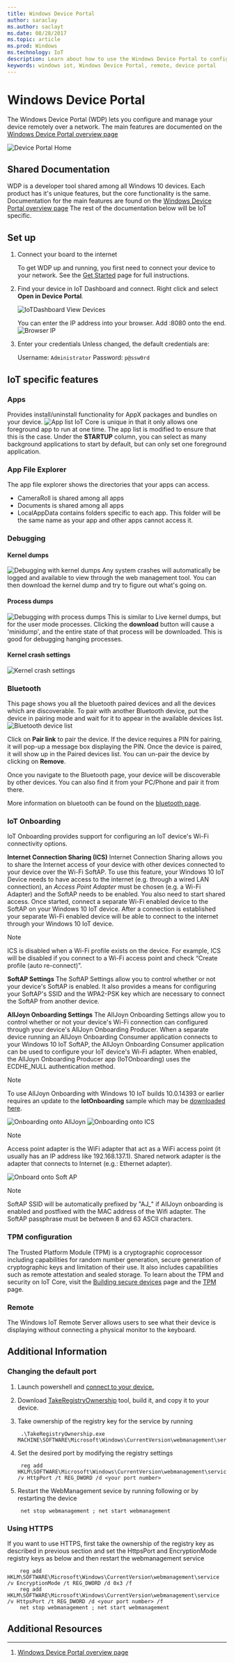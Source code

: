 ```yaml
---
title: Windows Device Portal 
author: saraclay
ms.author: saclayt
ms.date: 08/28/2017
ms.topic: article
ms.prod: Windows
ms.technology: IoT
description: Learn about how to use the Windows Device Portal to configure and manage your device remotely.
keywords: windows iot, Windows Device Portal, remote, device portal
---
```


# Windows Device Portal
   The Windows Device Portal (WDP) lets you configure and manage your device remotely over a network.
   The main features are documented on the [Windows Device Portal overview page](https://msdn.microsoft.com/en-us/windows/uwp/debug-test-perf/device-portal)

![Device Portal Home](../media/deviceportal/deviceportal.png)

## Shared Documentation
WDP is a developer tool shared among all Windows 10 devices. Each product has it's unique features, but the core functionality is the same.
Documentation for the main features are found on the [Windows Device Portal overview page](https://msdn.microsoft.com/en-us/windows/uwp/debug-test-perf/device-portal)
The rest of the documentation below will be IoT specific.

## Set up
1. Connect your board to the internet

    To get WDP up and running, you first need to connect your device to your network. See the [Get Started](https://developer.microsoft.com/en-us/windows/iot/getstarted) page for full instructions.

2. Find your device in IoT Dashboard and connect.
   Right click and select **Open in Device Portal**.

   ![IoTDashboard View Devices](../media/deviceportal/IoTDashboard_RightClickMenu.PNG)

   You can enter the IP address into your browser. Add :8080 onto the end.
   ![Browser IP](../media/DevicePortal/browser_ip.png)
    
3. Enter your credentials
    Unless changed, the default credentials are:

    Username: `Administrator`
    Password: `p@ssw0rd`
    
## IoT specific features

### Apps
Provides install/uninstall functionality for AppX packages and bundles on your device.
![App list](../media/DevicePortal/AppList.png)
IoT Core is unique in that it only allows one foreground app to run at one time. The app list is modified to ensure that this is the case. Under the **STARTUP** column, you can select as many background applications to start by default, but can only set one foreground application.  

### App File Explorer
The app file explorer shows the directories that your apps can access.

* CameraRoll is shared among all apps
* Documents is shared among all apps
* LocalAppData contains folders specific to each app. This folder will be the same name as your app and other apps cannot access it.

### Debugging

#### Kernel dumps
![Debugging with kernel dumps](../media/DevicePortal/Debug1.png)
Any system crashes will automatically be logged and available to view through the web management tool.  You can then download the kernel dump and try to figure out what's going on.

#### Process dumps
![Debugging with process dumps](../media/DevicePortal/Debug2.png)
This is similar to Live kernel dumps, but for the user mode processes. 
Clicking the **download** button will cause a 'minidump', and the entire state of that process will be downloaded. This is good for debugging hanging processes.

#### Kernel crash settings
![Kernel crash settings](../media/DevicePortal/Debug3.png)

### Bluetooth
This page shows you all the bluetooth paired devices and all the devices which are discoverable. To pair with another Bluetooth device, put the device in pairing mode and wait for it to appear in the available devices list.  
![Bluetooth device list](../media/DevicePortal/Bluetooth.png)

Click on **Pair link** to pair the device. If the device requires a PIN for pairing, it will pop-up a message box displaying the PIN. Once the device is paired, it will show up in the Paired devices list. You can un-pair the device by clicking on **Remove**. 

Once you navigate to the Bluetooth page, your device will be discoverable by other devices. You can also find it from your PC/Phone and pair it from there.

More information on bluetooth can be found on the [bluetooth page](https://go.microsoft.com/fwlink/?linkid=823223).

### IoT Onboarding

IoT Onboarding provides support for configuring an IoT device's Wi-Fi connectivity options.

**Internet Connection Sharing (ICS)**
Internet Connection Sharing allows you to share the Internet access of your device with other devices connected to your device over the Wi-Fi SoftAP.
To use this feature, your Windows 10 IoT Device needs to have access to the internet (e.g. through a wired LAN connection), an *Access Point Adapter* must be chosen (e.g. a Wi-Fi Adapter) and the SoftAP needs to be enabled.   You also need to start shared access.  Once started, connect a separate Wi-Fi enabled device to the SoftAP on your Windows 10 IoT device.  After a connection is established your separate Wi-Fi enabled device will be able to connect to the internet through your Windows 10 IoT device.

> [!NOTE]
> ICS is disabled when a Wi-Fi profile exists on the device. 
>For example, ICS will be disabled if you connect to a Wi-Fi access point and check “Create profile (auto re-connect)”.

**SoftAP Settings**
The SoftAP Settings allow you to control whether or not your device's SoftAP is enabled.  It also provides a means for configuring your SoftAP's SSID and the WPA2-PSK key which are necessary to connect the SoftAP from another device.

**AllJoyn Onboarding Settings**
The AllJoyn Onboarding Settings allow you to control whether or not your device's Wi-Fi connection can configured through your device's AllJoyn Onboarding Producer.  When a separate device running an AllJoyn Onboarding Consumer application connects to your Windows 10 IoT SoftAP, the AllJoyn Onboarding Consumer application can be used to configure your IoT device's Wi-Fi adapter.  When enabled, the AllJoyn Onboarding Producer app (IoTOnboarding) uses the ECDHE_NULL authentication method. 

> [!NOTE]
> To use AllJoyn Onboarding with Windows 10 IoT builds 10.0.14393 or earlier requires an update to the <strong>IotOnboarding</strong> 
sample which may be [downloaded here](https://github.com/ms-iot/samples).

![Onboarding onto AllJoyn](../media/DevicePortal/OnboardingAllJoyn.png)
![Onboarding onto ICS](../media/DevicePortal/OnboardingICS.png)

> [!NOTE]
> Access point adapter is the WiFi adapter that act as a WiFi access point (it usually has an IP address like 192.168.137.1).
> Shared network adapter is the adapter that connects to Internet (e.g.: Ethernet adapter).

![Onboard onto Soft AP](../media/DevicePortal/OnboardingSoftAP.png)

> [!NOTE]
> SoftAP SSID will be automatically prefixed by "AJ_" if AllJoyn onboarding is enabled and postfixed with the MAC address of the Wifi 
> adapter. The SoftAP passphrase must be between 8 and 63 ASCII characters.


### TPM configuration
The Trusted Platform Module (TPM) is a cryptographic coprocessor including capabilities for random number generation, secure generation of cryptographic keys and limitation of their use. It also includes capabilities such as remote attestation and sealed storage. To learn about the TPM and security on IoT Core, visit the [Building secure devices](../secure-your-device/BuildingSecureDevices.md) page and the [TPM](../secure-your-device/TPM.md) page.

### Remote
The Windows IoT Remote Server allows users to see what their device is displaying without connecting a physical monitor to the keyboard.


## Additional Information 

### Changing the default port
 
1. Launch powershell and [connect to your device.](../manage-your-device/PowerShell.md)
2. Download [TakeRegistryOwnership](https://github.com/ms-iot/iot-utilities/tree/master/TakeRegistryOwnership) tool, build it, and copy it to your device. 
3. Take ownership of the registry key for the service by running

        .\TakeRegistryOwnership.exe MACHINE\SOFTWARE\Microsoft\Windows\CurrentVersion\webmanagement\service

4. Set the desired port by modifying the registry settings 

        reg add HKLM\SOFTWARE\Microsoft\Windows\CurrentVersion\webmanagement\service /v HttpPort /t REG_DWORD /d <your port number>
        
5. Restart the WebManagement sevice by running following or by restarting the device

        net stop webmanagement ; net start webmanagement

### Using HTTPS 

If you want to use HTTPS, first take the ownership of the registry key as described in previous section and set the HttpsPort and EncryptionMode registry keys as below and then restart the webmanagement service

        reg add HKLM\SOFTWARE\Microsoft\Windows\CurrentVersion\webmanagement\service /v EncryptionMode /t REG_DWORD /d 0x3 /f
        reg add HKLM\SOFTWARE\Microsoft\Windows\CurrentVersion\webmanagement\service /v HttpsPort /t REG_DWORD /d <your port number> /f
        net stop webmanagement ; net start webmanagement

## Additional Resources
___ 

1. [Windows Device Portal overview page](https://msdn.microsoft.com/en-us/windows/uwp/debug-test-perf/device-portal)
